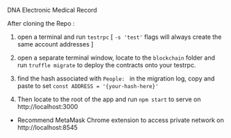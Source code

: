 DNA Electronic Medical Record 

After cloning the Repo : 

1. open a terminal and run `testrpc` [ `-s 'test'` flags will always create the same account addresses ]

1. open a separate terminal window, locate to the `blockchain` folder and run `truffle migrate` to deploy the contracts onto your testrpc.

1. find the hash associated with `People: ` in the migration log, copy and paste to set `const ADDRESS = '{your-hash-here}' `

1. Then locate to the root of the app and run `npm start` to serve on http://localhost:3000

* Recommend MetaMask Chrome extension to access private network on http://localhost:8545
